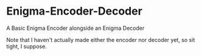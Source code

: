# Enigma-Encoder-Decoder
A Basic Enigma Encoder alongside an Enigma Decoder

Note that I haven't actually made either the encoder nor decoder yet, so sit tight, I suppose.
